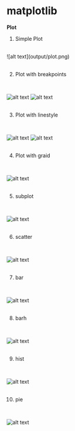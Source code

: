 # matplotlib

<b> Plot </b>

1. Simple Plot 
<br/>
![alt text](output/plot.png)
<br/>
<br/>

2. Plot with breakpoints
<br/>

![alt text](output/plot-breakpoints.png)
![alt text](output/plot-breakpoints-2.png)
<br/>
<br/>

3. Plot with linestyle
<br/>

![alt text](output/plot-ls.png)
![alt text](output/plot-ls-2.png)
<br/>
<br/>

4. Plot with graid
<br/>

![alt text](output/plot-graid.png)
<br/>
<br/>

5. subplot
<br/>

![alt text](output/subplot.png)
<br/>
<br/>

6. scatter
<br/>

![alt text](output/scatter.png)
<br/>
<br/>

7. bar
<br/>

![alt text](output/bar.png)
<br/>
<br/>

8. barh
<br/>

![alt text](output/barh.png)
<br/>
<br/>

9. hist
<br/>

![alt text](output/hist.png)
<br/>
<br/>

10. pie
<br/>

![alt text](output/pie.png)
<br/>
<br/>

